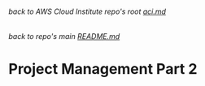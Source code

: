 ###### back to AWS Cloud Institute repo's root [aci.md](./aci.md)
###### back to repo's main [README.md](../../README.md)
# Project Management Part 2
